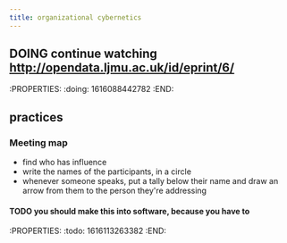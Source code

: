 ```yaml
---
title: organizational cybernetics
---
```


## DOING continue watching http://opendata.ljmu.ac.uk/id/eprint/6/
:PROPERTIES:
:doing: 1616088442782
:END:
## practices
### Meeting map
- find who has influence
- write the names of the participants, in a circle
- whenever someone speaks, put a tally below their name and draw an arrow from them to the person they're addressing
#### TODO you should make this into software, because you have to 
:PROPERTIES:
:todo: 1616113263382
:END:
